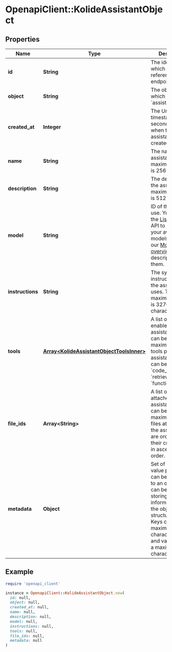 # OpenapiClient::KolideAssistantObject

## Properties

| Name | Type | Description | Notes |
| ---- | ---- | ----------- | ----- |
| **id** | **String** | The identifier, which can be referenced in API endpoints. |  |
| **object** | **String** | The object type, which is always &#x60;assistant&#x60;. |  |
| **created_at** | **Integer** | The Unix timestamp (in seconds) for when the assistant was created. |  |
| **name** | **String** | The name of the assistant. The maximum length is 256 characters.  |  |
| **description** | **String** | The description of the assistant. The maximum length is 512 characters.  |  |
| **model** | **String** | ID of the model to use. You can use the [List models](/docs/api-reference/models/list) API to see all of your available models, or see our [Model overview](/docs/models/overview) for descriptions of them.  |  |
| **instructions** | **String** | The system instructions that the assistant uses. The maximum length is 32768 characters.  |  |
| **tools** | [**Array&lt;KolideAssistantObjectToolsInner&gt;**](KolideAssistantObjectToolsInner.md) | A list of tool enabled on the assistant. There can be a maximum of 128 tools per assistant. Tools can be of types &#x60;code_interpreter&#x60;, &#x60;retrieval&#x60;, or &#x60;function&#x60;.  |  |
| **file_ids** | **Array&lt;String&gt;** | A list of [file](/docs/api-reference/files) IDs attached to this assistant. There can be a maximum of 20 files attached to the assistant. Files are ordered by their creation date in ascending order.  |  |
| **metadata** | **Object** | Set of 16 key-value pairs that can be attached to an object. This can be useful for storing additional information about the object in a structured format. Keys can be a maximum of 64 characters long and values can be a maxium of 512 characters long.  |  |

## Example

```ruby
require 'openapi_client'

instance = OpenapiClient::KolideAssistantObject.new(
  id: null,
  object: null,
  created_at: null,
  name: null,
  description: null,
  model: null,
  instructions: null,
  tools: null,
  file_ids: null,
  metadata: null
)
```

